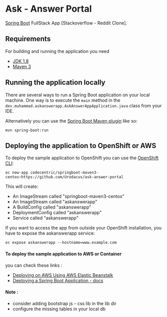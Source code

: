 Ask - Answer Portal
====================

[Spring Boot](http://projects.spring.io/spring-boot/) FullStack App [Stackoverflow - Reddit Clone].


## Requirements

For building and running the application you need

- [JDK 1.8](http://www.oracle.com/technetwork/java/javase/downloads/jdk8-downloads-2133151.html)
- [Maven 3](https://maven.apache.org)


## Running the application locally

There are several ways to run a Spring Boot application on your local machine. One way is to execute the `main` method in the `dev.muhammad.askanswerapp.AskAnswerAppApplication.java` class from your IDE.

Alternatively you can use the [Spring Boot Maven plugin](https://docs.spring.io/spring-boot/docs/current/reference/html/build-tool-plugins-maven-plugin.html) like so:

```shell
mvn spring-boot:run
```

## Deploying the application to OpenShift or AWS


To deploy the sample application to OpenShift you can use the [OpenShift CLI](https://docs.openshift.org/latest/cli_reference/index.html):

```shell
oc new-app codecentric/springboot-maven3-centos~https://github.com/Urodacus/ask-answer-portal
```

This will create:

* An ImageStream called "springboot-maven3-centos"
* An ImageStream called "askanswerapp"
* A BuildConfig called "askanswerapp"
* DeploymentConfig called "askanswerapp"
* Service called "askanswerapp"

If you want to access the app from outside your OpenShift installation, you have to expose the askanswerapp service:

```shell
oc expose askanswerapp --hostname=www.example.com
```

#### To deploy the sample application to AWS or Container

you can check these links :
* [Deploying on AWS Using AWS Elastic Beanstalk](https://aws.amazon.com/blogs/devops/deploying-a-spring-boot-application-on-aws-using-aws-elastic-beanstalk/)
* [Deploying a Spring Boot Application - docs](https://docs.spring.io/spring-boot/docs/current/reference/html/deployment.html)

#### Note :
 - consider adding bootstrap js - css lib in the lib dir 
 - configure the missing tables in your local db
